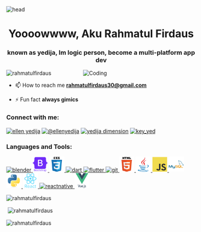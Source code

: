 <img align="cemter" alt="head" width= "" src="https://gifdb.com/images/high/anime-bamboo-forest-background-5rx5lwev45pcnpaf.webp">
<h1 align="center">Yoooowwww, Aku Rahmatul Firdaus</h1>
<h3 align="center">known as yedija, Im logic person, become a multi-platform app dev</h3>
<img align="right" alt="Coding" width= "300" src="https://cdn.discordapp.com/attachments/892554814939082793/1180059985980444732/me.png?ex=657c0b81&is=65699681&hm=01a542dcab290b97035072034890a825a008a1e03b8596d239f9e3f52606a435&">


<p align="left"> <img src="https://komarev.com/ghpvc/?username=rahmatulfirdaus&label=Profile%20views&color=0e75b6&style=flat" alt="rahmatulfirdaus" /> </p>


- 📫 How to reach me **rahmatulfirdaus30@gmail.com**

- ⚡ Fun fact **always gimics**

<h3 align="left">Connect with me:</h3>
<p align="left">
<a href="https://www.facebook.com/rahmadyedija" target="blank"><img align="center" src="https://raw.githubusercontent.com/rahuldkjain/github-profile-readme-generator/master/src/images/icons/Social/facebook.svg" alt="ellen yedija" height="30" width="40" /></a>
<a href="https://www.instagram.com/ellenyedija" target="blank"><img align="center" src="https://raw.githubusercontent.com/rahuldkjain/github-profile-readme-generator/master/src/images/icons/Social/instagram.svg" alt="@ellenyedija" height="30" width="40" /></a>
<a href="www.youtube.com/@yedijadimension3241" target="blank"><img align="center" src="https://raw.githubusercontent.com/rahuldkjain/github-profile-readme-generator/master/src/images/icons/Social/youtube.svg" alt="yedija dimension" height="30" width="40" /></a>
<a href="https://discord.gg/key_yed" target="blank"><img align="center" src="https://raw.githubusercontent.com/rahuldkjain/github-profile-readme-generator/master/src/images/icons/Social/discord.svg" alt="key_yed" height="30" width="40" /></a>
</p>

<h3 align="left">Languages and Tools:</h3>
<p align="left"> <a href="https://www.blender.org/" target="_blank" rel="noreferrer"> <img src="https://download.blender.org/branding/community/blender_community_badge_white.svg" alt="blender" width="40" height="40"/> </a> <a href="https://getbootstrap.com" target="_blank" rel="noreferrer"> <img src="https://raw.githubusercontent.com/devicons/devicon/master/icons/bootstrap/bootstrap-plain-wordmark.svg" alt="bootstrap" width="40" height="40"/> </a> <a href="https://www.w3schools.com/css/" target="_blank" rel="noreferrer"> <img src="https://raw.githubusercontent.com/devicons/devicon/master/icons/css3/css3-original-wordmark.svg" alt="css3" width="40" height="40"/> </a> <a href="https://dart.dev" target="_blank" rel="noreferrer"> <img src="https://www.vectorlogo.zone/logos/dartlang/dartlang-icon.svg" alt="dart" width="40" height="40"/> </a> <a href="https://flutter.dev" target="_blank" rel="noreferrer"> <img src="https://www.vectorlogo.zone/logos/flutterio/flutterio-icon.svg" alt="flutter" width="40" height="40"/> </a> <a href="https://git-scm.com/" target="_blank" rel="noreferrer"> <img src="https://www.vectorlogo.zone/logos/git-scm/git-scm-icon.svg" alt="git" width="40" height="40"/> </a> <a href="https://www.w3.org/html/" target="_blank" rel="noreferrer"> <img src="https://raw.githubusercontent.com/devicons/devicon/master/icons/html5/html5-original-wordmark.svg" alt="html5" width="40" height="40"/> </a> <a href="https://www.java.com" target="_blank" rel="noreferrer"> <img src="https://raw.githubusercontent.com/devicons/devicon/master/icons/java/java-original.svg" alt="java" width="40" height="40"/> </a> <a href="https://developer.mozilla.org/en-US/docs/Web/JavaScript" target="_blank" rel="noreferrer"> <img src="https://raw.githubusercontent.com/devicons/devicon/master/icons/javascript/javascript-original.svg" alt="javascript" width="40" height="40"/> </a> <a href="https://www.mysql.com/" target="_blank" rel="noreferrer"> <img src="https://raw.githubusercontent.com/devicons/devicon/master/icons/mysql/mysql-original-wordmark.svg" alt="mysql" width="40" height="40"/> </a> <a href="https://www.python.org" target="_blank" rel="noreferrer"> <img src="https://raw.githubusercontent.com/devicons/devicon/master/icons/python/python-original.svg" alt="python" width="40" height="40"/> </a> <a href="https://reactjs.org/" target="_blank" rel="noreferrer"> <img src="https://raw.githubusercontent.com/devicons/devicon/master/icons/react/react-original-wordmark.svg" alt="react" width="40" height="40"/> </a> <a href="https://reactnative.dev/" target="_blank" rel="noreferrer"> <img src="https://reactnative.dev/img/header_logo.svg" alt="reactnative" width="40" height="40"/> </a> <a href="https://vuejs.org/" target="_blank" rel="noreferrer"> <img src="https://raw.githubusercontent.com/devicons/devicon/master/icons/vuejs/vuejs-original-wordmark.svg" alt="vuejs" width="40" height="40"/> </a> </p>

<p><img align="center" src="https://github-readme-stats.vercel.app/api/top-langs?username=rahmatulfirdaus&show_icons=true&locale=en&layout=compact" alt="rahmatulfirdaus" /></p>

<p>&nbsp;<img align="center" src="https://github-readme-stats.vercel.app/api?username=rahmatulfirdaus&show_icons=true&locale=en" alt="rahmatulfirdaus" /></p>

<p><img align="center" src="https://github-readme-streak-stats.herokuapp.com/?user=rahmatulfirdaus&" alt="rahmatulfirdaus" /></p>
